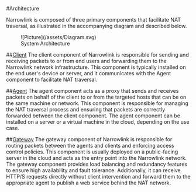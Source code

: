 #Architecture 

Narrowlink is composed of three primary components that facilitate NAT traversal, as illustrated in the accompanying diagram and described below.
<figure markdown>
![Picture](/assets/Diagram.svg) <figcaption>System Architecture</figcaption>
</figure>

##[Client]
The client component of Narrowlink is responsible for sending and receiving packets to or from end users and forwarding them to the Narrowlink network infrastructure. This component is typically installed on the end user's device or server, and it communicates with the Agent component to facilitate NAT traversal.

##[Agent]
The agent component acts as a proxy that sends and receives packets on behalf of the client to or from the targeted hosts that can be on the same machine or network. This component is responsible for managing the NAT traversal process and ensuring that packets are correctly forwarded between the client component. The agent component can be installed on a server or a virtual machine in the cloud, depending on the use case.

##[Gateway]
The gateway component of Narrowlink is responsible for routing packets between the agents and clients and enforcing access control policies. This component is usually deployed on a public-facing server in the cloud and acts as the entry point into the Narrowlink network. The gateway component provides load balancing and redundancy features to ensure high availability and fault tolerance. Additionally, it can receive HTTP/S requests directly without client intervention and forward them to the appropriate agent to publish a web service behind the NAT network.

[Client]: /client/introduction/
[Agent]: /agent/introduction/
[Gateway]: /gateway/introduction/